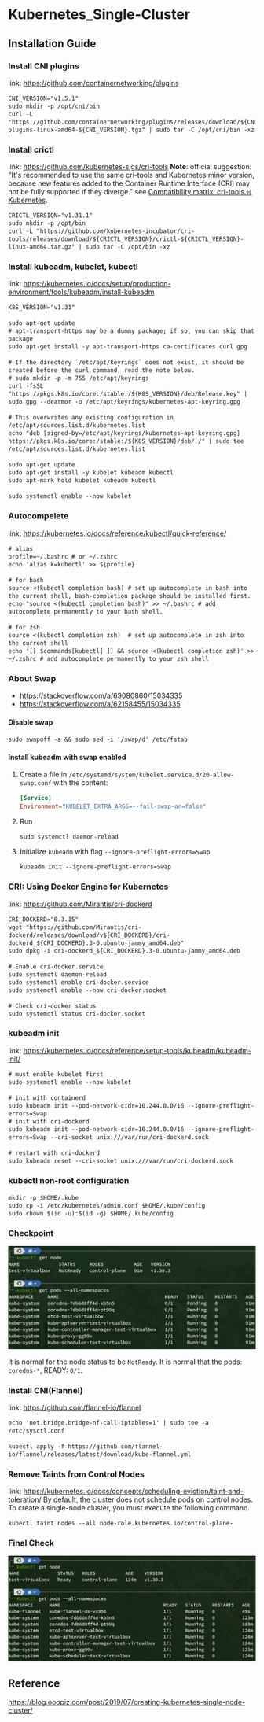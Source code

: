 # Kubernetes_Single-Cluster

## Installation Guide

### Install CNI plugins

link: <https://github.com/containernetworking/plugins>

```shell
CNI_VERSION="v1.5.1"
sudo mkdir -p /opt/cni/bin
curl -L "https://github.com/containernetworking/plugins/releases/download/${CNI_VERSION}/cni-plugins-linux-amd64-${CNI_VERSION}.tgz" | sudo tar -C /opt/cni/bin -xz
```

### Install crictl

link: <https://github.com/kubernetes-sigs/cri-tools>
**Note**: official suggestion: "It's recommended to use the same cri-tools and Kubernetes minor version, because new features added to the Container Runtime Interface (CRI) may not be fully supported if they diverge." see [Compatibility matrix: cri-tools ⬄ Kubernetes](https://github.com/kubernetes-sigs/cri-tools?tab=readme-ov-file#compatibility-matrix-cri-tools--kubernetes).

```shell
CRICTL_VERSION="v1.31.1"
sudo mkdir -p /opt/bin
curl -L "https://github.com/kubernetes-incubator/cri-tools/releases/download/${CRICTL_VERSION}/crictl-${CRICTL_VERSION}-linux-amd64.tar.gz" | sudo tar -C /opt/bin -xz
```

### Install kubeadm, kubelet, kubectl

link: <https://kubernetes.io/docs/setup/production-environment/tools/kubeadm/install-kubeadm>

```shell
K8S_VERSION="v1.31"

sudo apt-get update
# apt-transport-https may be a dummy package; if so, you can skip that package
sudo apt-get install -y apt-transport-https ca-certificates curl gpg

# If the directory `/etc/apt/keyrings` does not exist, it should be created before the curl command, read the note below.
# sudo mkdir -p -m 755 /etc/apt/keyrings
curl -fsSL "https://pkgs.k8s.io/core:/stable:/${K8S_VERSION}/deb/Release.key" | sudo gpg --dearmor -o /etc/apt/keyrings/kubernetes-apt-keyring.gpg

# This overwrites any existing configuration in /etc/apt/sources.list.d/kubernetes.list
echo "deb [signed-by=/etc/apt/keyrings/kubernetes-apt-keyring.gpg] https://pkgs.k8s.io/core:/stable:/${K8S_VERSION}/deb/ /" | sudo tee /etc/apt/sources.list.d/kubernetes.list

sudo apt-get update
sudo apt-get install -y kubelet kubeadm kubectl
sudo apt-mark hold kubelet kubeadm kubectl

sudo systemctl enable --now kubelet
```

### Autocompelete

link: <https://kubernetes.io/docs/reference/kubectl/quick-reference/>

```shell
# alias
profile=~/.bashrc # or ~/.zshrc
echo 'alias k=kubectl' >> ${profile}

# for bash
source <(kubectl completion bash) # set up autocomplete in bash into the current shell, bash-completion package should be installed first.
echo "source <(kubectl completion bash)" >> ~/.bashrc # add autocomplete permanently to your bash shell.

# for zsh
source <(kubectl completion zsh)  # set up autocomplete in zsh into the current shell
echo '[[ $commands[kubectl] ]] && source <(kubectl completion zsh)' >> ~/.zshrc # add autocomplete permanently to your zsh shell
```

### About Swap

- <https://stackoverflow.com/a/69080860/15034335>
- <https://stackoverflow.com/a/62158455/15034335>

#### Disable swap

```shell
sudo swapoff -a && sudo sed -i '/swap/d' /etc/fstab
```

#### Install kubeadm with swap enabled

1. Create a file in `/etc/systemd/system/kubelet.service.d/20-allow-swap.conf` with the content:

   ```conf
   [Service]
   Environment="KUBELET_EXTRA_ARGS=--fail-swap-on=false"
   ```

2. Run

   ```shell
   sudo systemctl daemon-reload
   ```

3. Initialize `kubeadm` with flag `--ignore-preflight-errors=Swap`

   ```shell
   kubeadm init --ignore-preflight-errors=Swap
   ```

### CRI: Using Docker Engine for Kubernetes

link: <https://github.com/Mirantis/cri-dockerd>

```shell
CRI_DOCKERD="0.3.15"
wget "https://github.com/Mirantis/cri-dockerd/releases/download/v${CRI_DOCKERD}/cri-dockerd_${CRI_DOCKERD}.3-0.ubuntu-jammy_amd64.deb"
sudo dpkg -i cri-dockerd_${CRI_DOCKERD}.3-0.ubuntu-jammy_amd64.deb

# Enable cri-docker.service
sudo systemctl daemon-reload
sudo systemctl enable cri-docker.service
sudo systemctl enable --now cri-docker.socket

# Check cri-docker status
sudo systemctl status cri-docker.socket
```

### kubeadm init

link: <https://kubernetes.io/docs/reference/setup-tools/kubeadm/kubeadm-init/>

```shell
# must enable kubelet first
sudo systemctl enable --now kubelet

# init with containerd
sudo kubeadm init --pod-network-cidr=10.244.0.0/16 --ignore-preflight-errors=Swap
# init with cri-dockerd
sudo kubeadm init --pod-network-cidr=10.244.0.0/16 --ignore-preflight-errors=Swap --cri-socket unix:///var/run/cri-dockerd.sock

# restart with cri-dockerd
sudo kubeadm reset --cri-socket unix:///var/run/cri-dockerd.sock
```

### kubectl non-root configuration

```shell
mkdir -p $HOME/.kube
sudo cp -i /etc/kubernetes/admin.conf $HOME/.kube/config
sudo chown $(id -u):$(id -g) $HOME/.kube/config
```

### Checkpoint

![image](./images/kube_status.png)

It is normal for the node status to be `NotReady`.
It is normal that the pods: `coredns-*`, READY: `0/1`.

### Install CNI(Flannel)

link: <https://github.com/flannel-io/flannel>

```shell
echo 'net.bridge.bridge-nf-call-iptables=1' | sudo tee -a /etc/sysctl.conf

kubectl apply -f https://github.com/flannel-io/flannel/releases/latest/download/kube-flannel.yml
```

### Remove Taints from Control Nodes

link: <https://kubernetes.io/docs/concepts/scheduling-eviction/taint-and-toleration/>
By default, the cluster does not schedule pods on control nodes. To create a single-node cluster, you must execute the following command.

```shell
kubectl taint nodes --all node-role.kubernetes.io/control-plane-
```

### Final Check

![image](./images/final_kube_status.png)

## Reference

<https://blog.ooopiz.com/post/2019/07/creating-kubernetes-single-node-cluster/>
